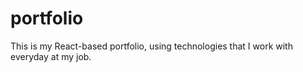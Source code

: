 # portfolio
This is my React-based portfolio, using technologies that I work with everyday at my job.
